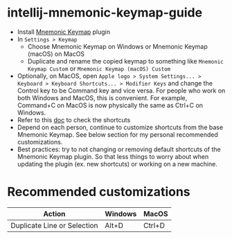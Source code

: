 # intellij-mnemonic-keymap-guide

* Install [Mnemonic Keymap](https://plugins.jetbrains.com/plugin/19094-mnemonic-keymap) plugin
* In `Settings > Keymap`
  * Choose Mnemonic Keymap on Windows or Mnemonic Keymap (macOS) on MacOS
  * Duplicate and rename the copied keymap to something like `Mnemonic Keymap Custom` or `Mnemonic Keymap (macOS) Custom`
* Optionally, on MacOS, open `Apple logo > System Settings... > Keyboard > Keyboard Shortcuts... > Modifier Keys`
  and change the Control key to be Command key and vice versa.
  For people who work on both Windows and MacOS, this is convenient.
  For example, Command+C on MacOS is now physically the same as Ctrl+C on Windows.
* Refer to this [doc](https://github.com/dmimat/intellij-mnemonic-keymap) to check the shortcuts
* Depend on each person, continue to customize shortcuts from the base Mnemonic Keymap.
  See below section for my personal recommended customizations.
* Best practices: try to not changing or removing default shortcuts of the Mnemonic Keymap plugin.
  So that less things to worry about when updating the plugin (ex. new shortcuts) or working on a new machine.

# Recommended customizations

| Action                      | Windows | MacOS  |
| --------------------------- | ------- | ------ |
| Duplicate Line or Selection | Alt+D   | Ctrl+D |
